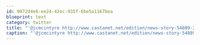 ```yaml
---
id: 9072d4e6-ee24-42ec-935f-6be5a1167bea
blueprint: text
category: twitter
title: "'@jcmcintyre http://www.castanet.net/edition/news-story-54889-21-.htm#54889"
caption: "'@jcmcintyre http://www.castanet.net/edition/news-story-54889-21-.htm#54889"
---
```

